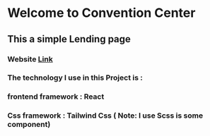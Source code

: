 # Welcome to Convention Center
## This a simple Lending page
### Website [Link](https://62e3dbe3cc743913044286fe--melodic-kashata-209b5e.netlify.app/) 

### The technology I use in this Project is :
### frontend framework : React
### Css framework : Tailwind Css ( Note: I use Scss is some component)



